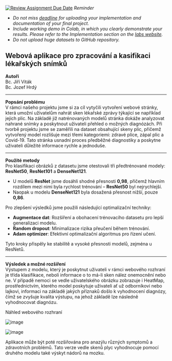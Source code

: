 [![Review Assignment Due Date](https://classroom.github.com/assets/deadline-readme-button-22041afd0340ce965d47ae6ef1cefeee28c7c493a6346c4f15d667ab976d596c.svg)](https://classroom.github.com/a/rMTkWhxv)
*Reminder*
*   *Do not miss [deadline](https://su2.utia.cas.cz/labs.html#projects) for uploading your implementation and documentation of your final project.*
*   *Include working demo in Colab, in which you clearly demonstrate your results. Please refer to the Implementation section on the [labs website](https://su2.utia.cas.cz/labs.html#projects).*
*   *Do not upload huge datasets to GitHub repository.*

**Webová aplikace pro zpracování a kasifikaci lékařských snímků**
-------------------------------------
**Autoři**\
  Bc. Jiří Viták\
  Bc. Jozef Hrdý
  
-------------------------------------
**Popsání problému**\
V rámci našeho projektu jsme si za cíl vytyčili vytvoření webové stránky, která umožní uživatelům nahrát sken lékařské zprávy týkající se například jejich plic. Na základě již natrénovaných modelů stránka dokáže analyzovat nahrané snímky a poskytnout uživateli přehled o možných diagnózách. Při tvorbě projektu jsme se zaměřili na dataset obsahující skeny plic, přičemž vytvořený model rozlišuje mezi třemi kategoriemi: zdravé plíce, zápal plic a Covid-19. Tato stránka usnadní proces předběžné diagnostiky a poskytne uživateli důležité informace rychle a jednoduše. 

-------------------------------------
**Použité metody**\
Pro klasifikaci obrázků z datasetu jsme otestovali tři předtrénované modely: **ResNet50**, **ResNet101** a **DenseNet121**. 

- U modelů **ResNet** jsme dosáhli shodné přesnosti **0,98**, přičemž hlavním rozdílem mezi nimi byla rychlost trénování – **ResNet50** byl nejrychlejší.  
- Naopak u modelu **DenseNet121** byla dosažená přesnost nižší, pouze **0,86**.

Pro zlepšení výsledků jsme použili následující optimalizační techniky:
- **Augmentace dat**: Rozšíření a obohacení trénovacího datasetu pro lepší generalizaci modelu.  
- **Random dropout**: Minimalizace rizika přeučení během trénování.  
- **Adam optimizer**: Efektivní optimalizační algoritmus pro řízení učení.  

Tyto kroky přispěly ke stabilitě a vysoké přesnosti modelů, zejména u ResNetů.

-------------------------------------
**Výsledek a možné rozšíření**\
Výstupem z modelu, který je poskytnut uživateli v rámci webového rozhraní je třída klasifikace, neboli informace o to má-li sken nález onemocnění nebo ne. V případě nemoci se vedle uživatelského obrázku zobrazuje i HeatMap, prostřednictvím, kterého model poskytuje uživateli ať už odborníkovi nebo lajkovi, informaci na základě jakých příznaků došlo k vyhodnocení diagnózy, čímž se zvyšuje kvalita výstupu, na jehož základě lze následně vyhodnocovat diagnózu.

Náhled webového rozhraní

![image](https://github.com/user-attachments/assets/bb68e377-860a-4e34-9a0b-7500b3d1cb02)

![image](https://github.com/user-attachments/assets/273bd01d-2754-4495-9c54-92e776fed347)

Aplikace může být poté rozšiřována pro anazýlu různých symptomů a zdravotních problémů. Tato verze vedle skenů plyc vyhodnocuje pomocí druhého modelu také výskyt nádorů na mozku.

